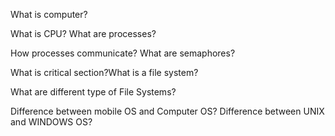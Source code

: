 What is computer?

What is CPU? What are processes?

How processes communicate? What are semaphores? 

What is critical section?What is a file system?

What are different type of File Systems?

Difference between mobile OS and Computer OS? Difference between UNIX and WINDOWS OS?
